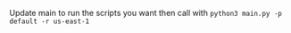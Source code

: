 Update main to run the scripts you want then call with 
``python3 main.py -p default -r us-east-1
``